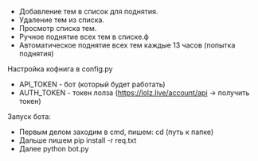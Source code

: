 - Добавление тем в список для поднятия.
- Удаление тем из списка.
- Просмотр списка тем.
- Ручное поднятие всех тем в списке.ф
- Автоматическое поднятие всех тем каждые 13 часов (попытка поднятия)



Настройка кофнига в config.py
- API_TOKEN - бот (который будет работать)
- AUTH_TOKEN - токен лолза (https://lolz.live/account/api -> получить токен)



Запуск бота:
- Первым делом заходим в cmd, пишем: cd (путь к папке)
- Дальше пишем pip install -r req.txt
- Далее python bot.py
